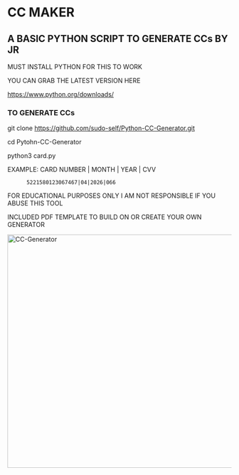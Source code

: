 # CC MAKER

## A BASIC PYTHON SCRIPT TO GENERATE CCs BY JR

MUST INSTALL PYTHON FOR THIS TO WORK

YOU CAN GRAB THE LATEST VERSION HERE

https://www.python.org/downloads/

### TO GENERATE CCs

git clone https://github.com/sudo-self/Python-CC-Generator.git

cd Pytohn-CC-Generator

python3 card.py

EXAMPLE:  CARD NUMBER | MONTH | YEAR | CVV

          5221580123067467|04|2026|066

FOR EDUCATIONAL PURPOSES ONLY I AM NOT RESPONSIBLE IF YOU ABUSE THIS TOOL

INCLUDED PDF TEMPLATE TO BUILD ON OR CREATE YOUR OWN GENERATOR

<img width="525" alt="CC-Generator" src="https://user-images.githubusercontent.com/119916323/226211527-12cc41be-f0c1-40dc-a816-3c2d9199c72d.png">

 

